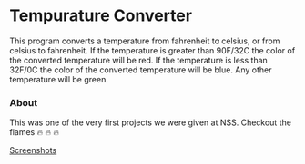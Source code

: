 # Tempurature Converter

This program converts a temperature from fahrenheit to celsius, or from celsius to fahrenheit. If the temperature is greater than 90F/32C the color of the converted temperature will be red. If the temperature is less than 32F/0C the color of the converted temperature will be blue. Any other temperature will be green.

### About

This was one of the very first projects we were given at NSS. Checkout the flames :fire: :fire: :fire:

[Screenshots](https://imgur.com/a/wXxci)

